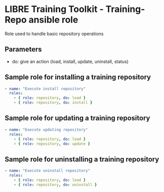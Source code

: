 # LIBRE Training Toolkit - Training-Repo ansible role

Role used to handle basic repository operations

## Parameters

- do: give an action (load, install, update, uninstall, status)


## Sample role for installing a training repository
```yaml
- name: "Execute install repository"
  roles:
    - { role: repository, do: load }
    - { role: repository, do: install }
```

## Sample role for updating a training repository
```yaml
- name: "Execute updating repository"
  roles:
    - { role: repository, do: load }
    - { role: repository, do: update }
```

## Sample role for uninstalling a training repository
```yaml
- name: "Execute uninstall repository"
  roles:
    - { role: repository, do: load }
    - { role: repository, do: uninstall }
```
